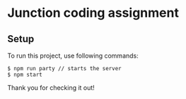 # Junction coding assignment

## Setup

To run this project, use following commands:

```
$ npm run party // starts the server
$ npm start
```

Thank you for checking it out!